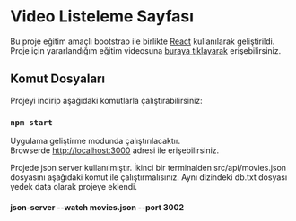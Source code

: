 # Video Listeleme Sayfası

Bu proje eğitim amaçlı bootstrap ile birlikte [React](https://github.com/facebook/create-react-app) kullanılarak geliştirildi. \
Proje için yararlandığım eğitim videosuna [buraya tıklayarak](https://www.youtube.com/watch?v=jig4GPO7OTo&list=PL-Hkw4CrSVq_eyixSZ4sVI1x6d7akLpsy) erişebilirsiniz.

## Komut Dosyaları

Projeyi indirip aşağıdaki komutlarla çalıştırabilirsiniz:

### `npm start`

Uygulama geliştirme modunda çalıştırılacaktır.\
Browserde [http://localhost:3000](http://localhost:3000) adresi ile erişebilirsiniz.

Projede json server kullanılmıştır. İkinci bir terminalden src/api/movies.json dosyasını aşağıdaki komut ile çalıştırmalısınız. Aynı dizindeki db.txt dosyası yedek data olarak projeye eklendi.
#### json-server --watch movies.json --port 3002

